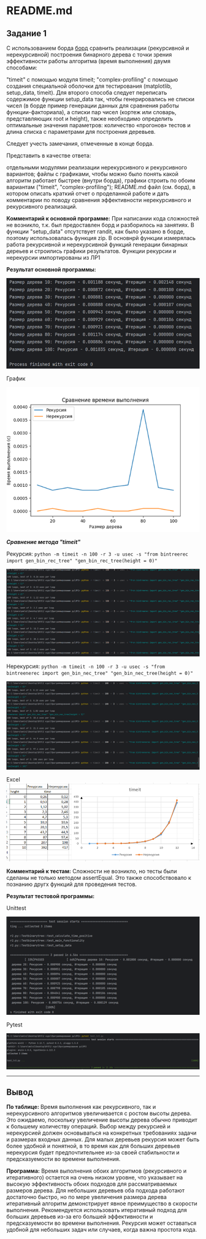 # README.md

## Задание 1
С использованием борда [борд](https://https://replit.com/@zhukov/prog-4-lr2-1#main.py) сравнить реализации (рекурсивной и нерекурсивной) построения бинарного дерева с точки зрения эффективности работы алгоритма (время выполнения) двумя способами: 

"timeit" с помощью модуля timeit;
"complex-profiling" с помощью создания специальной оболочки для тестирования (matplotlib, setup_data, timeit).
Для второго способа следует переписать содержимое функции setup_data так, чтобы генерировались не списки чисел (в борде пример генерации данных для сравнения работы функции-факториала), а списки пар чисел (кортеж или словарь, представляющих root и height), также необходимо определить оптимальные значения параметров: количество «прогонов» тестов и длина списка с параметрами для построения деревьев.

Следует учесть замечания, отмеченные в конце борда.

Представить в качестве ответа: 

отдельными модулями реализации нерекурсивного и рекурсивного вариантов;
файлы с графиками, чтобы можно было понять какой алгоритм работает быстрее (внутри борда), графики строить по обоим вариантам ("timeit", "complex-profiling");
README.md файл (см. борд), в котором описать краткий отчет о проделанной работе и дать комментарии по поводу сравнения эффективности нерекурсивного и рекурсивного реализаций.

**Комментарий к основной программе:** При написании кода сложностей не возникло, т.к. был предоставлен борд и разборилось на занятиях. В функции "setup_data" отсутствует randit, как было указано в борде, поэтому использовалась функция zip. В основнрй функции измерялась работа рекурсивной и нерекурсивной функций генерации бинарных дереьев и строились графики результатов. Функции рекурсии и нерекурсии импортированы из ЛР1

**Результат основной программы:**


![code1](https://github.com/MelnikNO/programming-2c-2sem/blob/main/Screen/LR2/answer.png)

График

![code1](https://github.com/MelnikNO/programming-2c-2sem/blob/main/Screen/LR2/lr2results.png)


***Сравнение метода "timeit"***

Рекурсия:
`python -m timeit -n 100 -r 3 -u usec -s "from bintreerec import gen_bin_rec_tree" "gen_bin_rec_tree(height = 0)"`

![code1](https://github.com/MelnikNO/programming-2c-2sem/blob/main/Screen/LR2/timeitrec.png)

Нерекурсия:
`python -m timeit -n 100 -r 3 -u usec -s "from bintreenerec import gen_bin_nec_tree" "gen_bin_nec_tree(height = 0)"`

![code1](https://github.com/MelnikNO/programming-2c-2sem/blob/main/Screen/LR2/timeitnerec.png)

Excel
![code1](https://github.com/MelnikNO/programming-2c-2sem/blob/main/Screen/LR2/excel.png)

**Комментарий к тестам:** Сложности не возникло, но тесты были сделаны не только методом assertEqual. Это также способствовало к познанию другх функций для проведения тестов.

**Результат тестовой программы:**

Unittest 

![test_code1](https://github.com/MelnikNO/programming-2c-2sem/blob/main/Screen/LR2/unittest.png)


Pytest

![test_code1](https://github.com/MelnikNO/programming-2c-2sem/blob/main/Screen/LR2/pytest.png)


---

## Вывод
**По таблице:** Время выполнения как рекурсивного, так и нерекурсивного алгоритмов увеличивается с ростом высоты дерева. Это ожидаемо, поскольку увеличение высоты дерева обычно приводит к большему количеству операций. Выбор между рекурсией и нерекурсией должен основываться на конкретных требованиях задачи и размерах входных данных. Для малых деревьев рекурсия может быть более удобной и понятной, в то время как для больших деревьев нерекурсия будет предпочтительнее из-за своей стабильности и предсказуемости во времени выполнения.

**Программа:** Время выполнения обоих алгоритмов (рекурсивного и итеративного) остается на очень низком уровне, что указывает на высокую эффективность обоих подходов для рассматриваемых размеров дерева. Для небольших деревьев оба подхода работают достаточно быстро, но по мере увеличения размера дерева итеративный алгоритм демонстрирует явное преимущество в скорости выполнения. Рекомендуется использовать итеративный подход для больших деревьев из-за его большей эффективности и предсказуемости во времени выполнения. Рекурсия может оставаться удобной для небольших задач или случаев, когда важна простота кода.

